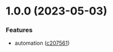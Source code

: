 # 1.0.0 (2023-05-03)


### Features

* automation ([c207561](https://github.com/Btwn/sema/commit/c2075617c5607a08538739dc9b1c4bf3e9ceb946))
